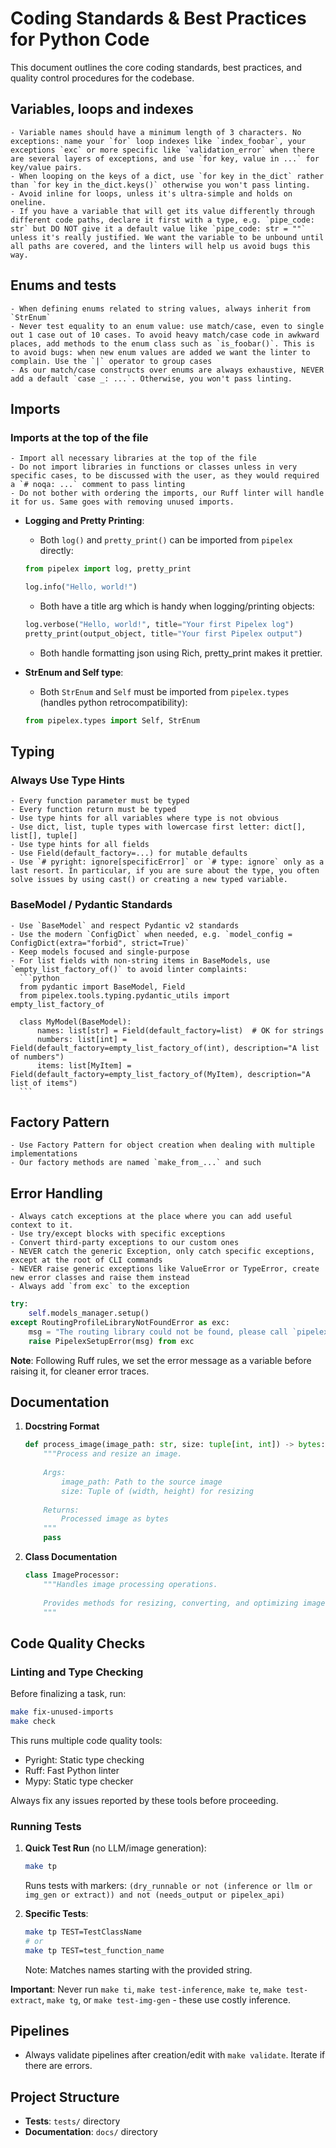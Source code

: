 # Coding Standards & Best Practices for Python Code

This document outlines the core coding standards, best practices, and quality control procedures for the codebase.

## Variables, loops and indexes

    - Variable names should have a minimum length of 3 characters. No exceptions: name your `for` loop indexes like `index_foobar`, your exceptions `exc` or more specific like `validation_error` when there are several layers of exceptions, and use `for key, value in ...` for key/value pairs.
    - When looping on the keys of a dict, use `for key in the_dict` rather than `for key in the_dict.keys()` otherwise you won't pass linting.
    - Avoid inline for loops, unless it's ultra-simple and holds on oneline.
    - If you have a variable that will get its value differently through different code paths, declare it first with a type, e.g. `pipe_code: str` but DO NOT give it a default value like `pipe_code: str = ""` unless it's really justified. We want the variable to be unbound until all paths are covered, and the linters will help us avoid bugs this way.

## Enums and tests

    - When defining enums related to string values, always inherit from `StrEnum`
    - Never test equality to an enum value: use match/case, even to single out 1 case out of 10 cases. To avoid heavy match/case code in awkward places, add methods to the enum class such as `is_foobar()`. This is to avoid bugs: when new enum values are added we want the linter to complain. Use the `|` operator to group cases
    - As our match/case constructs over enums are always exhaustive, NEVER add a default `case _: ...`. Otherwise, you won't pass linting.

## Imports

### **Imports at the top of the file**

    - Import all necessary libraries at the top of the file
    - Do not import libraries in functions or classes unless in very specific cases, to be discussed with the user, as they would required a `# noqa: ...` comment to pass linting
    - Do not bother with ordering the imports, our Ruff linter will handle it for us. Same goes with removing unused imports.

- **Logging and Pretty Printing**:

    - Both `log()` and `pretty_print()` can be imported from `pipelex` directly:
    ```python
    from pipelex import log, pretty_print

    log.info("Hello, world!")
    ```
    - Both have a title arg which is handy when logging/printing objects:

    ```python
    log.verbose("Hello, world!", title="Your first Pipelex log")
    pretty_print(output_object, title="Your first Pipelex output")
    ```
    - Both handle formatting json using Rich, pretty_print makes it prettier.

- **StrEnum and Self type**:

    - Both `StrEnum` and `Self` must be imported from `pipelex.types` (handles python retrocompatibility):
    ```python
    from pipelex.types import Self, StrEnum
    ```

## Typing

### **Always Use Type Hints**

    - Every function parameter must be typed
    - Every function return must be typed
    - Use type hints for all variables where type is not obvious
    - Use dict, list, tuple types with lowercase first letter: dict[], list[], tuple[]
    - Use type hints for all fields
    - Use Field(default_factory=...) for mutable defaults
    - Use `# pyright: ignore[specificError]` or `# type: ignore` only as a last resort. In particular, if you are sure about the type, you often solve issues by using cast() or creating a new typed variable.

### **BaseModel / Pydantic Standards**

    - Use `BaseModel` and respect Pydantic v2 standards
    - Use the modern `ConfigDict` when needed, e.g. `model_config = ConfigDict(extra="forbid", strict=True)`
    - Keep models focused and single-purpose
    - For list fields with non-string items in BaseModels, use `empty_list_factory_of()` to avoid linter complaints:
      ```python
      from pydantic import BaseModel, Field
      from pipelex.tools.typing.pydantic_utils import empty_list_factory_of
      
      class MyModel(BaseModel):
          names: list[str] = Field(default_factory=list)  # OK for strings
          numbers: list[int] = Field(default_factory=empty_list_factory_of(int), description="A list of numbers")
          items: list[MyItem] = Field(default_factory=empty_list_factory_of(MyItem), description="A list of items")
      ```

## Factory Pattern

    - Use Factory Pattern for object creation when dealing with multiple implementations
    - Our factory methods are named `make_from_...` and such

## Error Handling

    - Always catch exceptions at the place where you can add useful context to it.
    - Use try/except blocks with specific exceptions
    - Convert third-party exceptions to our custom ones
    - NEVER catch the generic Exception, only catch specific exceptions, except at the root of CLI commands
    - NEVER raise generic exceptions like ValueError or TypeError, create new error classes and raise them instead
    - Always add `from exc` to the exception
   
   ```python
   try:
       self.models_manager.setup()
   except RoutingProfileLibraryNotFoundError as exc:
       msg = "The routing library could not be found, please call `pipelex init config` to create it"
       raise PipelexSetupError(msg) from exc
   ```

   **Note**: Following Ruff rules, we set the error message as a variable before raising it, for cleaner error traces.

## Documentation

1. **Docstring Format**
   ```python
   def process_image(image_path: str, size: tuple[int, int]) -> bytes:
       """Process and resize an image.
       
       Args:
           image_path: Path to the source image
           size: Tuple of (width, height) for resizing
           
       Returns:
           Processed image as bytes
       """
       pass
   ```

2. **Class Documentation**
   ```python
   class ImageProcessor:
       """Handles image processing operations.
       
       Provides methods for resizing, converting, and optimizing images.
       """
   ```

## Code Quality Checks

### Linting and Type Checking

Before finalizing a task, run:
```bash
make fix-unused-imports
make check
```

This runs multiple code quality tools:
- Pyright: Static type checking
- Ruff: Fast Python linter  
- Mypy: Static type checker

Always fix any issues reported by these tools before proceeding.

### Running Tests

1. **Quick Test Run** (no LLM/image generation):
   ```bash
   make tp
   ```
   Runs tests with markers: `(dry_runnable or not (inference or llm or img_gen or extract)) and not (needs_output or pipelex_api)`

2. **Specific Tests**:
   ```bash
   make tp TEST=TestClassName
   # or
   make tp TEST=test_function_name
   ```
   Note: Matches names starting with the provided string.

**Important**: Never run `make ti`, `make test-inference`, `make te`, `make test-extract`, `make tg`, or `make test-img-gen` - these use costly inference.

## Pipelines

- Always validate pipelines after creation/edit with `make validate`.
  Iterate if there are errors.

## Project Structure

- **Tests**: `tests/` directory
- **Documentation**: `docs/` directory
